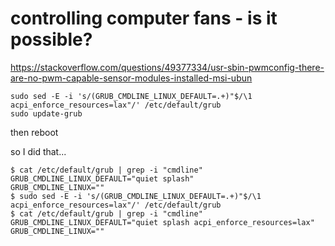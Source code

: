 # controlling computer fans - is it possible?

https://stackoverflow.com/questions/49377334/usr-sbin-pwmconfig-there-are-no-pwm-capable-sensor-modules-installed-msi-ubun

```
sudo sed -E -i 's/(GRUB_CMDLINE_LINUX_DEFAULT=.+)"$/\1 acpi_enforce_resources=lax"/' /etc/default/grub
sudo update-grub
```

then reboot

so I did that...
```
$ cat /etc/default/grub | grep -i "cmdline"
GRUB_CMDLINE_LINUX_DEFAULT="quiet splash"
GRUB_CMDLINE_LINUX=""
$ sudo sed -E -i 's/(GRUB_CMDLINE_LINUX_DEFAULT=.+)"$/\1 acpi_enforce_resources=lax"/' /etc/default/grub
$ cat /etc/default/grub | grep -i "cmdline"
GRUB_CMDLINE_LINUX_DEFAULT="quiet splash acpi_enforce_resources=lax"
GRUB_CMDLINE_LINUX=""
```
